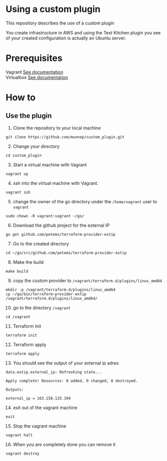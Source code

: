 # Using a custom plugin

This repository describes the use of a custom plugin

You create infrastructure in AWS and using the Test Kitchen plugin you see of your created configuration is actually an Ubuntu server. 

# Prerequisites

Vagrant [See documentation](https://www.vagrantup.com/docs/installation)  
Virtualbox [See documentation](https://www.virtualbox.org/wiki/Downloads)

# How to

## Use the plugin
1. Clone the repository to your local machine
```
git clone https://github.com/munnep/custom_plugin.git
```
2. Change your directory
```
cd custom_plugin
```
3. Start a virtual machine with Vagrant
```
vagrant up
```
4. ssh into the virtual machine with Vagrant.
```
vagrant ssh
```
5. change the owner of the go directory under the ```/home/vagrant``` user to ```vagrant```
```
sudo chown -R vagrant:vagrant ~/go/
```
6. Download the github project for the external IP
```
go get github.com/petems/terraform-provider-extip
```
7. Go to the created directory
```
cd ~/go/src/github.com/petems/terraform-provider-extip
```
8. Make the build
```
make build
```
9. copy the custom provider to ```/vagrant/terraform.d/plugins/linux_amd64``` 
```
mkdir -p /vagrant/terraform.d/plugins/linux_amd64
cp ~/go/bin/terraform-provider-extip /vagrant/terraform.d/plugins/linux_amd64/
```
10. go to the directory ```/vagrant```
```
cd /vagrant
```
11. Terraform init
```
terraform init
```
12. Terraform apply
``` 
terraform apply
```
13. You should see the output of your external ip adres
```
data.extip.external_ip: Refreshing state...

Apply complete! Resources: 0 added, 0 changed, 0 destroyed.

Outputs:

external_ip = 163.158.133.194
```
14. exit out of the vagrant machine
```
exit
```
15. Stop the vagrant machine
```
vagrant halt
```
16. When you are completely done you can remove it
```
vagrant destroy
```